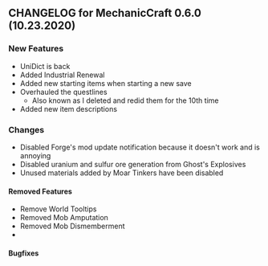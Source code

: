 ## CHANGELOG for MechanicCraft 0.6.0 (10.23.2020)

### New Features
- UniDict is back
- Added Industrial Renewal
- Added new starting items when starting a new save
- Overhauled the questlines
  - Also known as I deleted and redid them for the 10th time
- Added new item descriptions

### Changes
- Disabled Forge's mod update notification because it doesn't work and is annoying
- Disabled uranium and sulfur ore generation from Ghost's Explosives
- Unused materials added by Moar Tinkers have been disabled

#### Removed Features
- Remove World Tooltips
- Removed Mob Amputation
- Removed Mob Dismemberment
- 

#### Bugfixes
